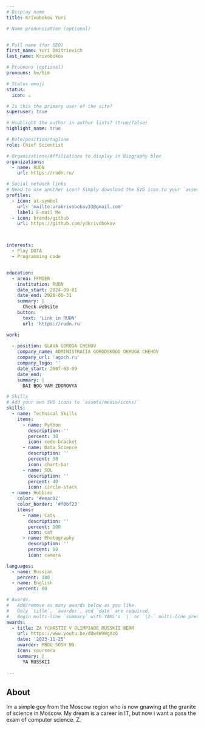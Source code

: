 ```yaml
---
# Display name
title: Krivobokov Yuri

# Name pronunciation (optional)


# Full name (for SEO)
first_name: Yuri Dmitrievich
last_name: Krivobokov

# Pronouns (optional)
pronouns: he/him

# Status emoji
status:
  icon: ☕️

# Is this the primary user of the site?
superuser: true

# Highlight the author in author lists? (true/false)
highlight_name: true

# Role/position/tagline
role: Chief Scientist

# Organizations/Affiliations to display in Biography blox
organizations:
  - name: RUDN
    url: https://rudn.ru/

# Social network links
# Need to use another icon? Simply download the SVG icon to your `assets/media/icons/` folder.
profiles:
  - icon: at-symbol
    url: 'mailto:urakrivobokov33@gmail.com'
    label: E-mail Me
  - icon: brands/github
    url: https://github.com/ydkrivobokov



interests:
  - Play DOTA
  - Programming code


education:
  - area: FFMIEN
    institution: RUDN
    date_start: 2024-09-01
    date_end: 2028-06-31
    summary: |
      Check website
    button:
      text: 'Link in RUDN'
      url: 'https://rudn.ru'

work:
  
  - position: GLAVA GORODA CHEHOV
    company_name: ADMINISTRACIA GORODSKOGO OKRUGA CHEHOV
    company_url: 'agoch.ru'
    company_logo: ''
    date_start: 2007-03-09
    date_end: 
    summary: |
      DAI BOG VAM ZDOROVYA

# Skills
# Add your own SVG icons to `assets/media/icons/`
skills:
  - name: Technical Skills
    items:
      - name: Python
        description: ''
        percent: 30
        icon: code-bracket
      - name: Data Science
        description: ''
        percent: 30
        icon: chart-bar
      - name: SQL
        description: ''
        percent: 40
        icon: circle-stack
  - name: Hobbies
    color: '#eeac02'
    color_border: '#f0bf23'
    items:
      - name: Cats
        description: ''
        percent: 100
        icon: cat
      - name: Photography
        description: ''
        percent: 80
        icon: camera

languages:
  - name: Russian
    percent: 100
  - name: English
    percent: 60

# Awards.
#   Add/remove as many awards below as you like.
#   Only `title`, `awarder`, and `date` are required.
#   Begin multi-line `summary` with YAML's `|` or `|2-` multi-line prefix and indent 2 spaces below.
awards:
  - title: ZA YCHASTIE V OLIMPIADE RUSSKII BEAR
    url: https://www.youtu.be/dQw4W9WgXcQ
    date: '2023-11-25'
    awarder: MBOU SOSH N9
    icon: coursera
    summary: |
      YA RUSSKII
  
---
```


## About

Im a simple guy from the Moscow region who is now gnawing at the granite of science in Moscow. My dream is a career in IT, but now i want a pass the exam of computer science. Z.
